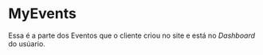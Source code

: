 # MyEvents

Essa é a parte dos Eventos que o cliente criou no site e está no *Dashboard* do usúario.